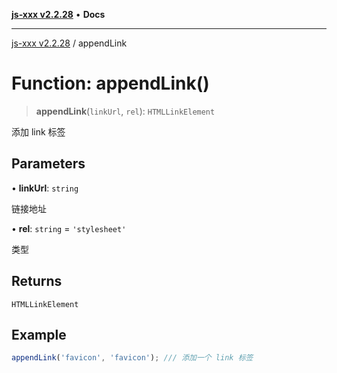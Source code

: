[**js-xxx v2.2.28**](../README.md) • **Docs**

***

[js-xxx v2.2.28](../README.md) / appendLink

# Function: appendLink()

> **appendLink**(`linkUrl`, `rel`): `HTMLLinkElement`

添加 link 标签

## Parameters

• **linkUrl**: `string`

链接地址

• **rel**: `string` = `'stylesheet'`

类型

## Returns

`HTMLLinkElement`

## Example

```ts
appendLink('favicon', 'favicon'); /// 添加一个 link 标签
```
